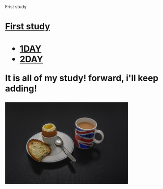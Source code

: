<!doctype html>
<html>
  <head>
    <thtle>Frist study</title>
    <meta charset="utf-8">
  </head>
<body>
  <h1><a href="1.html">First study</a><h1>
    <ul>
      <li><a href="diary 1day.html">1DAY</a></li>
      <li><a href="diary 2day.html" target="_blank" title="zz">2DAY</a></li>
    </ul>
    <p>It is all of my study! forward, i'll keep adding!</p>
    <img src="cafeteria.jpg" width="400">
    </body>
    </html>
